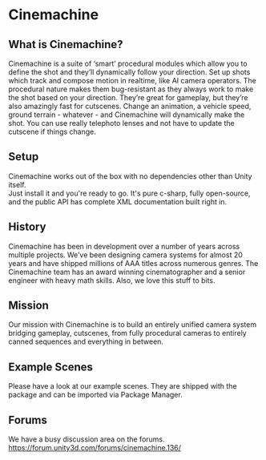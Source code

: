# Cinemachine





## What is Cinemachine?
Cinemachine is a suite of ‘smart’ procedural modules which allow you to define the shot and
they’ll dynamically follow your direction. Set up shots which track and compose motion in
realtime, like AI camera operators. The procedural nature makes them bug-resistant as they
always work to make the shot based on your direction. They’re great for gameplay, but they’re
also amazingly fast for cutscenes. Change an animation, a vehicle speed, ground terrain -
whatever - and Cinemachine will dynamically make the shot. You can use really telephoto
lenses and not have to update the cutscene if things change.

## Setup
Cinemachine works out of the box with no dependencies other than Unity itself.  
Just install it and you're ready to go.  It's pure c-sharp, fully open-source, 
and the public API has complete XML documentation built right in.

## History
Cinemachine has been in development over a number of years across multiple projects. We’ve
been designing camera systems for almost 20 years and have shipped millions of AAA titles
across numerous genres. The Cinemachine team has an award winning cinematographer and
a senior engineer with heavy math skills. Also, we love this stuff to bits.

## Mission
Our mission with Cinemachine is to build an entirely unified camera system bridging
gameplay, cutscenes, from fully procedural cameras to entirely canned sequences and
everything in between.

## Example Scenes
Please have a look at our example scenes. They are shipped with the package and can be imported
via Package Manager.

## Forums
We have a busy discussion area on the forums.
https://forum.unity3d.com/forums/cinemachine.136/
